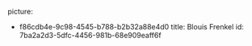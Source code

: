 picture:
  - f86cdb4e-9c98-4545-b788-b2b32a88e4d0
title: Blouis Frenkel
id: 7ba2a2d3-5dfc-4456-981b-68e909eaff6f
